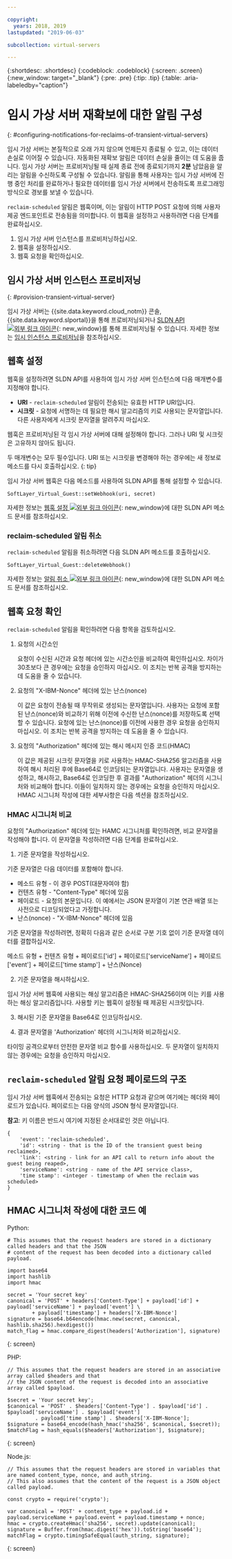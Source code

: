 ```yaml
---

copyright:
  years: 2018, 2019
lastupdated: "2019-06-03"

subcollection: virtual-servers

---
```


{:shortdesc: .shortdesc}
{:codeblock: .codeblock}
{:screen: .screen}
{:new_window: target="_blank"}
{:pre: .pre}
{:tip: .tip}
{:table: .aria-labeledby="caption"}

# 임시 가상 서버 재확보에 대한 알림 구성
{: #configuring-notifications-for-reclaims-of-transient-virtual-servers}

임시 가상 서버는 본질적으로 오래 가지 않으며 언제든지 종료될 수 있고, 이는 데이터 손실로 이어질 수 있습니다. 자동화된 재확보 알림은 데이터 손실을 줄이는 데 도움을 줍니다. 임시 가상 서버는 프로비저닝될 때 실제 종료 전에 종료되기까지 **2분** 남았음을 알리는 알림을 수신하도록 구성될 수 있습니다. 알림을 통해 사용자는 임시 가상 서버에 진행 중인 처리를 완료하거나 필요한 데이터를 임시 가상 서버에서 전송하도록 프로그래밍 방식으로 경보를 보낼 수 있습니다.

`reclaim-scheduled` 알림은 웹훅이며, 이는 알림이 HTTP POST 요청에 의해 사용자 제공 엔드포인트로 전송됨을 의미합니다. 이 웹훅을 설정하고 사용하려면 다음 단계를 완료하십시오.

1. 임시 가상 서버 인스턴스를 프로비저닝하십시오.
2. 웹훅을 설정하십시오.
3. 웹훅 요청을 확인하십시오.

## 임시 가상 서버 인스턴스 프로비저닝
{: #provision-transient-virtual-server}

임시 가상 서버는 {{site.data.keyword.cloud_notm}} 콘솔, {{site.data.keyword.slportal}}을 통해 프로비저닝되거나 [SLDN API ![외부 링크 아이콘](../icons/launch-glyph.svg "외부 링크 아이콘")](http://sldn.softlayer.com){: new_window}를 통해 프로비저닝될 수 있습니다. 자세한 정보는 [임시 인스턴스 프로비저닝](/docs/vsi?topic=virtual-servers-ordering-vs-transient#ordering-vs-transient)을 참조하십시오.

## 웹훅 설정

웹훅을 설정하려면 SLDN API를 사용하여 임시 가상 서버 인스턴스에 다음 매개변수를 지정해야 합니다.

   * **URI** - `reclaim-scheduled` 알림이 전송되는 유효한 HTTP URI입니다.
   * **시크릿** - 요청에 서명하는 데 필요한 해시 알고리즘의 키로 사용되는 문자열입니다. 다른 사용자에게 시크릿 문자열을 알려주지 마십시오.

웹훅은 프로비저닝된 각 임시 가상 서버에 대해 설정해야 합니다. 그러나 URI 및 시크릿은 고유하지 않아도 됩니다.

두 매개변수는 모두 필수입니다. URI 또는 시크릿을 변경해야 하는 경우에는 새 정보로 메소드를 다시 호출하십시오.
{: tip}

임시 가상 서버 웹훅은 다음 메소드를 사용하여 SLDN API를 통해 설정할 수 있습니다.

  `SoftLayer_Virtual_Guest::setWebhook(uri, secret)`

자세한 정보는 [웹훅 설정 ![외부 링크 아이콘](../icons/launch-glyph.svg "외부 링크 아이콘")](http://sldn.softlayer.com/reference/services/SoftLayer_Virtual_Guest/setTransientWebhook/){: new_window}에 대한 SLDN API 메소드 문서를 참조하십시오.

### reclaim-scheduled 알림 취소

`reclaim-scheduled` 알림을 취소하려면 다음 SLDN API 메소드를 호출하십시오.

  `SoftLayer_Virtual_Guest::deleteWebhook()`

자세한 정보는 [알림 취소 ![외부 링크 아이콘](../icons/launch-glyph.svg "외부 링크 아이콘")](http://sldn.softlayer.com/reference/services/SoftLayer_Virtual_Guest/deleteTransientWebhook/){: new_window}에 대한 SLDN API 메소드 문서를 참조하십시오.

## 웹훅 요청 확인

`reclaim-scheduled` 알림을 확인하려면 다음 항목을 검토하십시오.

1. 요청의 시간소인

   요청이 수신된 시간과 요청 헤더에 있는 시간소인을 비교하여 확인하십시오. 차이가 30초보다 큰 경우에는 요청을 승인하지 마십시오. 이 조치는 반복 공격을 방지하는 데 도움을 줄 수 있습니다.

2. 요청의 "X-IBM-Nonce" 헤더에 있는 난스(nonce)

   이 값은 요청이 전송될 때 무작위로 생성되는 문자열입니다. 사용자는 요청에 포함된 난스(nonce)와 비교하기 위해 이전에 수신한 난스(nonce)를 저장하도록 선택할 수 있습니다. 요청에 있는 난스(nonce)를 이전에 사용한 경우 요청을 승인하지 마십시오. 이 조치는 반복 공격을 방지하는 데 도움을 줄 수 있습니다.

3. 요청의 "Authorization" 헤더에 있는 해시 메시지 인증 코드(HMAC)

   이 값은 제공된 시크릿 문자열을 키로 사용하는 HMAC-SHA256 알고리즘을 사용하여 해시 처리된 후에 Base64로 인코딩되는 문자열입니다. 사용자는 문자열을 생성하고, 해시하고, Base64로 인코딩한 후 결과를 "Authorization" 헤더의 시그니처와 비교해야 합니다. 이들이 일치하지 않는 경우에는 요청을 승인하지 마십시오. HMAC 시그니처 작성에 대한 세부사항은 다음 섹션을 참조하십시오.

### HMAC 시그니처 비교

요청의 "Authorization" 헤더에 있는 HAMC 시그니처를 확인하려면, 비교 문자열을 작성해야 합니다. 이 문자열을 작성하려면 다음 단계를 완료하십시오.

1. 기준 문자열을 작성하십시오.

  기준 문자열은 다음 데이터를 포함해야 합니다.
  * 메소드 유형 - 이 경우 POST(대문자여야 함)
  * 컨텐츠 유형 - "Content-Type" 헤더에 있음
  * 페이로드 - 요청의 본문입니다. 이 예에서는 JSON 문자열이 기본 연관 배열 또는 사전으로 디코딩되었다고 가정합니다.  
  * 난스(nonce) - "X-IBM-Nonce" 헤더에 있음

  기준 문자열을 작성하려면, 정확히 다음과 같은 순서로 구분 기호 없이 기준 문자열 데이터를 결합하십시오.

  메소드 유형 + 컨텐츠 유형 + 페이로드['id'] + 페이로드['serviceName'] + 페이로드['event'] + 페이로드['time stamp'] + 난스(Nonce)

2. 기준 문자열을 해시하십시오.

  임시 가상 서버 웹훅에 사용되는 해싱 알고리즘은 HMAC-SHA256이며 이는 키를 사용하는 해싱 알고리즘입니다. 사용할 키는 웹훅이 설정될 때 제공된 시크릿입니다.

3. 해시된 기준 문자열을 Base64로 인코딩하십시오.

4. 결과 문자열을 'Authorization' 헤더의 시그니처와 비교하십시오.  

  타이밍 공격으로부터 안전한 문자열 비교 함수를 사용하십시오. 두 문자열이 일치하지 않는 경우에는 요청을 승인하지 마십시오.

## `reclaim-scheduled` 알림 요청 페이로드의 구조

임시 가상 서버 웹훅에서 전송되는 요청은 HTTP 요청과 같으며 여기에는 헤더와 페이로드가 있습니다. 페이로드는 다음 양식의 JSON 형식 문자열입니다.

**참고**: 키 이름은 반드시 여기에 지정된 순서대로인 것은 아닙니다.

	{
		'event': 'reclaim-scheduled',
		'id': <string - that is the ID of the transient guest being reclaimed>,
		'link': <string - link for an API call to return info about the guest being reaped>,
		'serviceName': <string - name of the API service class>,
		'time stamp': <integer - timestamp of when the reclaim was scheduled>
	}


## HMAC 시그니처 작성에 대한 코드 예

Python:

```
# This assumes that the request headers are stored in a dictionary called headers and that the JSON
# content of the request has been decoded into a dictionary called payload.

import base64
import hashlib
import hmac

secret = 'Your secret key'
canonical = 'POST' + headers['Content-Type'] + payload['id'] + payload['serviceName'] + payload['event'] \
	    + payload['timestamp'] + headers['X-IBM-Nonce']
signature = base64.b64encode(hmac.new(secret, canonical, hashlib.sha256).hexdigest())
match_flag = hmac.compare_digest(headers['Authorization'], signature)
```
{: screen}

PHP:

```
// This assumes that the request headers are stored in an associative array called $headers and that
// the JSON content of the request is decoded into an associative array called $payload.

$secret = 'Your secret key';
$canonical = 'POST' . $headers['Content-Type'] . $payload['id'] . $payload['serviceName'] . $payload['event']
	     . payload['time stamp'] . $headers['X-IBM-Nonce'];
$signature = base64_encode(hash_hmac('sha256', $canonical, $secret));
$matchFlag = hash_equals($headers['Authorization'], $signature);
```
{: screen}

Node.js:

```
// This assumes that the request headers are stored in variables that are named content_type, nonce, and auth_string.
// This also assumes that the content of the request is a JSON object called payload.

const crypto = require('crypto');

var canonical = 'POST' + content_type + payload.id + payload.serviceName + payload.event + payload.timestamp + nonce;
hmac = crypto.createHmac('sha256', secret).update(canonical);
signature = Buffer.from(hmac.digest('hex')).toString('base64');
matchFlag = crypto.timingSafeEqual(auth_string, signature);
```
{: screen}
